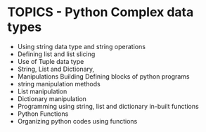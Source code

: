 # TOPICS - Python Complex data types

* Using string data type and string operations
* Defining list and list slicing
* Use of Tuple data type
* String, List and Dictionary,
* Manipulations Building Defining blocks of python programs
* string manipulation methods
* List manipulation
* Dictionary manipulation
* Programming using string, list and dictionary in-built functions
* Python Functions
* Organizing python codes using functions

